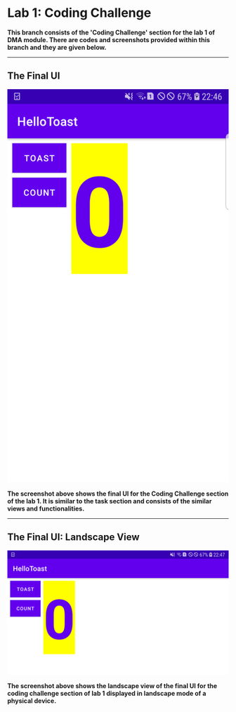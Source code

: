 # Lab 1: Coding Challenge

**This branch consists of the 'Coding Challenge' section for the lab 1 of DMA module. There are codes and screenshots provided
within this branch and they are given below.**

---

## The Final UI
![Final UI](SS/CodingChallenge.png)

**The screenshot above shows the final UI for the Coding Challenge section of the lab 1. It is similar to the task section and 
consists of the similar views and functionalities.**

---

## The Final UI: Landscape View
![Landscape View](SS/CCLandscape.png)

**The screenshot above shows the landscape view of the final UI for the coding challenge section of lab 1 displayed in
landscape mode of a physical device.**